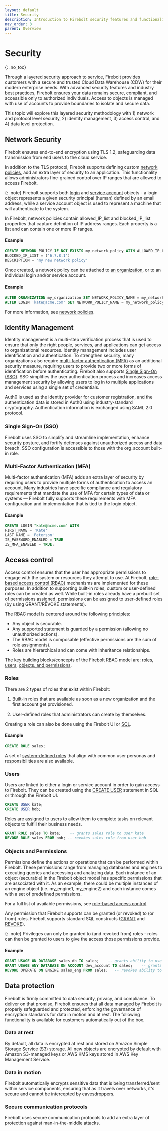 ```yaml
---
layout: default
title: Security
description: Introduction to Firebolt security features and functionality
nav_order: 3
parent: Overview
---
```


# Security
{: .no_toc}

Through a layered security approach to service, Firebolt provides customers with a secure and trusted Cloud Data Warehouse (CDW) for their modern enterprise needs. With advanced security features and industry best practices, Firebolt ensures your data remains secure, compliant, and accessible only to authorized individuals. Access to objects is managed with use of accounts to provide boundaries to isolate and secure data. 

This topic will explore this layered security methodology with 1) network and protocol level security, 2) identity management, 3) access control, and 4) data level protection. 

## Network Security

Firebolt ensures end-to-end encryption using TLS 1.2, safeguarding data transmission from end users to the cloud service. 

In addition to the TLS protocol, Firebolt supports defining custom [network policies](../Guides/secuirty/network-policies.md), add an extra layer of security to an application. This functionality allows administrators fine-grained control over IP ranges that are allowed to access Firebolt. 

{: .note}
Firebolt supports both [login](../Guides/managing-your-organization/managing-logins.md) and [service account](../Guides/managing-your-organization/service-accounts.md) objects - a login object represents a given security principal (human) defined by an email address, while a service account object is used to represent a machine that will authenticate to the system.

In Firebolt, network policies contain allowed_IP_list and blocked_IP_list properties that capture definition of IP address ranges. Each property is a list and can contain one or more IP ranges.

#### Example

```sql
CREATE NETWORK POLICY IF NOT EXISTS my_network_policy WITH ALLOWED_IP_LIST = (‘4.5.6.1’, ‘2.4.5.1’) 
BLOCKED_IP_LIST = ('6.7.8.1') 
DESCRIPTION = 'my new network policy'
```

Once created, a network policy can be attached to [an organization](../Guides/managing-your-organization/creating-an-organization.md), or to an individual login and/or service account. 

#### Example

```sql
ALTER ORGANIZATION my_organization SET NETWORK_POLICY_NAME = my_network_policy;
ALTER LOGIN 'kate@acme.com' SET NETWORK_POLICY_NAME = my_network_policy;
```

For more information, see [network policies](../Guides/security/network-policies.md).

## Identity Management

Identity management is a multi-step verification process that is used to ensure that only the right people, services, and applications can get access to organizational resources. Identity management includes user identification and authentication. To strengthen security, many organizations also require [multi-factor authentication (MFA)](../Guides/security/enabling-mfa.md) as an additional  security measure, requiring users to provide two or more forms of identification before authenticating. Firebolt also supports [Single Sign-On (SSO)](../Guides/security/sso/sso.md). SSO simplifies the user authentication process and increases access management security by allowing users to log in to multiple applications and services using a single set of credentials.

Auth0 is used as the identity provider for customer registration, and the authentication data is stored in Auth0 using industry-standard cryptography. Authentication information is exchanged using SAML 2.0 protocol.

### Single Sign-On (SSO)

Firebolt uses SSO to simplify and streamline implementation, enhance security posture, and fortify defenses against unauthorized access and data breach. SSO configuration is accessible to those with the org_account built-in role.

### Multi-Factor Authentication (MFA)

Multi-factor authentication (MFA) adds an extra layer of security by requiring users to provide multiple forms of authentication to access an account. Many industries have specific compliance and regulatory requirements that mandate the use of MFA for certain types of data or systems — Firebolt fully supports these requirements with MFA configuration and implementation that is tied to the login object.

#### Example

```sql
CREATE LOGIN "kate@acme.com" WITH
FIRST_NAME = 'Kate'
LAST_NAME = 'Peterson'
IS_PASSWORD_ENABLED = TRUE
IS_MFA_ENABLED = TRUE;
```

## Access control

Access control ensures that the user has appropriate permissions to engage with the system or resources they attempt to use. At Firebolt, [role-based access control (RBAC)](../Guides/security/rbac.md) mechanisms are implemented for these purposes. In addition to supporting built-in roles, custom or user-defined roles can be created as well. While built-in roles already have a prebuilt set of permissions assigned, permissions can be assigned to user-defined roles (by using GRANT/REVOKE statements).

The RBAC model is centered around the following principles: 
- Any object is  securable.
- Any supported statement is guarded by a permission (allowing no unauthorized actions).
- The RBAC model is composable (effective permissions are the sum of role assignments).
- Roles are hierarchical and can come with inheritance relationships.

The key building blocks/concepts of the Firebolt RBAC model are: [roles](#roles), [users](#users), [objects, and permissions](#objects-and-permissions). 

### Roles 

There are 2 types of roles that exist within Firebolt: 
1) Built-in roles that are available as soon as a new organization and the first account get provisioned.

2) User-defined roles that administrators can create by themselves. 

Creating a role can also be done using the Firebolt UI or [SQL](../sql_reference/commands/access-control/create-role.md).

#### Example

```sql
CREATE ROLE sales;
```
 
A set of [system-defined roles](../Guides/security/rbac.md#system-defined-roles) that align with common user personas and responsibilities are also available. 

### Users

Users are linked to either a login or service account in order to gain access to Firebolt. They can be created using the [CREATE USER](../sql_reference/commands/access-control/create-user.md) statement in SQL or through the Firebolt UI. 

```sql
CREATE USER kate;
CREATE USER bob;
 ```

Roles are assigned to users to allow them to complete tasks on relevant objects to fulfill their business needs.

```sql
GRANT ROLE sales TO kate;    -- grants sales role to user kate
REVOKE ROLE sales FROM bob; -- revokes sales role from user bob 
```

### Objects and Permissions

Permissions define the actions or operations that can be performed within Firebolt. These permissions range from managing databases and engines to executing queries and accessing and analyzing data. Each instance of an object (securable) in the Firebolt object model has specific permissions that are associated with it. As an example, there could be multiple instances of an engine object (i.e. my_engine1, my_engine2) and each instance comes with a set of predefined permissions.

For a full list of available permissions, see [role-based access control](../Guides/security/rbac.md#permissions).

Any permission that Firebolt supports can be granted (or revoked) to (or from) roles. Firebolt supports standard SQL constructs ([GRANT](../sql_reference/commands/access-control/grant.md) and [REVOKE](../sql_reference/commands/access-control/revoke.md)). 

{: .note}
Privileges can only be granted to (and revoked from) roles - roles can then be granted to users to give the access those permissions provide.

#### Example

```sql
GRANT USAGE ON DATABASE sales_db TO sales;    -- grants ability to use sales_db database to sales role
GRANT USAGE ANY DATABASE ON ACCOUNT dev_account TO sales;    -- grants ability to use any database in dev_account account to sales role
REVOKE OPERATE ON ENGINE sales_eng FROM sales;   -- revokes ability to START and STOP engine sales_eng from sales role
```

## Data protection

Firebolt is firmly committed to data security, privacy, and compliance. To deliver on that promise, Firebolt ensures that all data managed by Firebolt is properly safeguarded and protected, enforcing the governance of encryption standards for data in motion and at rest. The following functionality is available for customers automatically out of the box.

### Data at rest
By default, all data is encrypted at rest and stored on Amazon Simple Storage Service (S3) storage. All new objects are encrypted by default with Amazon S3-managed keys or AWS KMS keys stored in AWS Key Management Service. 

### Data in motion
Firebolt automatically encrypts sensitive data that is being transferred/sent within service components, ensuring that as it travels over networks, it's secure and cannot be intercepted by eavesdroppers. 

### Secure communication protocols
Firebolt uses secure communication protocols to add an extra layer of protection against man-in-the-middle attacks.